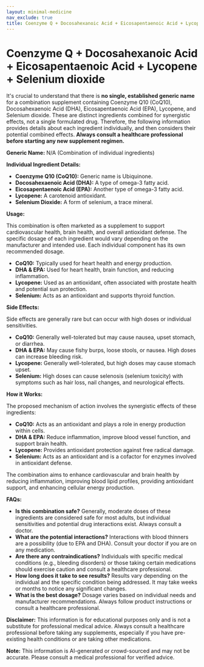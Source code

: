 ```yaml
---
layout: minimal-medicine
nav_exclude: true
title: Coenzyme Q + Docosahexanoic Acid + Eicosapentaenoic Acid + Lycopene + Selenium dioxide
---
```


# Coenzyme Q + Docosahexanoic Acid + Eicosapentaenoic Acid + Lycopene + Selenium dioxide

It's crucial to understand that there is **no single, established generic name** for a combination supplement containing Coenzyme Q10 (CoQ10), Docosahexaenoic Acid (DHA), Eicosapentaenoic Acid (EPA), Lycopene, and Selenium dioxide.  These are distinct ingredients combined for synergistic effects, not a single formulated drug.  Therefore, the following information provides details about each ingredient individually, and then considers their potential combined effects.  **Always consult a healthcare professional before starting any new supplement regimen.**


**Generic Name:**  N/A (Combination of individual ingredients)

**Individual Ingredient Details:**

* **Coenzyme Q10 (CoQ10):**  Generic name is Ubiquinone.
* **Docosahexaenoic Acid (DHA):**  A type of omega-3 fatty acid.
* **Eicosapentaenoic Acid (EPA):** Another type of omega-3 fatty acid.
* **Lycopene:** A carotenoid antioxidant.
* **Selenium Dioxide:** A form of selenium, a trace mineral.

**Usage:**

This combination is often marketed as a supplement to support cardiovascular health, brain health, and overall antioxidant defense.  The specific dosage of each ingredient would vary depending on the manufacturer and intended use. Each individual component has its own recommended dosage.

* **CoQ10:**  Typically used for heart health and energy production.
* **DHA & EPA:**  Used for heart health, brain function, and reducing inflammation.
* **Lycopene:**  Used as an antioxidant, often associated with prostate health and potential sun protection.
* **Selenium:**  Acts as an antioxidant and supports thyroid function.


**Side Effects:**

Side effects are generally rare but can occur with high doses or individual sensitivities.

* **CoQ10:**  Generally well-tolerated but may cause nausea, upset stomach, or diarrhea.
* **DHA & EPA:**  May cause fishy burps, loose stools, or nausea.  High doses can increase bleeding risk.
* **Lycopene:**  Generally well-tolerated, but high doses may cause stomach upset.
* **Selenium:**  High doses can cause selenosis (selenium toxicity) with symptoms such as hair loss, nail changes, and neurological effects.


**How it Works:**

The proposed mechanism of action involves the synergistic effects of these ingredients:

* **CoQ10:**  Acts as an antioxidant and plays a role in energy production within cells.
* **DHA & EPA:**  Reduce inflammation, improve blood vessel function, and support brain health.
* **Lycopene:**  Provides antioxidant protection against free radical damage.
* **Selenium:**  Acts as an antioxidant and is a cofactor for enzymes involved in antioxidant defense.

The combination aims to enhance cardiovascular and brain health by reducing inflammation, improving blood lipid profiles, providing antioxidant support, and enhancing cellular energy production.

**FAQs:**

* **Is this combination safe?**  Generally, moderate doses of these ingredients are considered safe for most adults, but individual sensitivities and potential drug interactions exist. Always consult a doctor.
* **What are the potential interactions?**  Interactions with blood thinners are a possibility (due to EPA and DHA).  Consult your doctor if you are on any medication.
* **Are there any contraindications?**  Individuals with specific medical conditions (e.g., bleeding disorders) or those taking certain medications should exercise caution and consult a healthcare professional.
* **How long does it take to see results?**  Results vary depending on the individual and the specific condition being addressed.  It may take weeks or months to notice any significant changes.
* **What is the best dosage?**  Dosage varies based on individual needs and manufacturer recommendations.  Always follow product instructions or consult a healthcare professional.


**Disclaimer:** This information is for educational purposes only and is not a substitute for professional medical advice. Always consult a healthcare professional before taking any supplements, especially if you have pre-existing health conditions or are taking other medications.


**Note:** This information is AI-generated or crowd-sourced and may not be accurate. Please consult a medical professional for verified advice.
